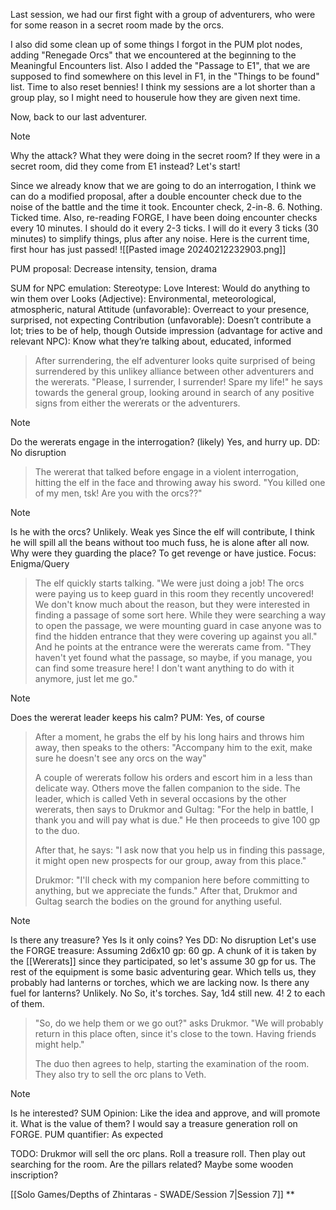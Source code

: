 
Last session, we had our first fight with a group of adventurers, who were for some reason in a secret room made by the orcs.

I also did some clean up of some things I forgot in the PUM plot nodes, adding "Renegade Orcs" that we encountered at the beginning to the Meaningful Encounters list.
Also I added the "Passage to E1", that we are supposed to find somewhere on this level in F1, in the "Things to be found" list.
Time to also reset bennies! I think my sessions are a lot shorter than a group play, so I might need to houserule how they are given next time.

Now, back to our last adventurer.

> [!NOTE]
> Why the attack?
> What they were doing in the secret room?
> If they were in a secret room, did they come from E1 instead?
> Let's start!
> 
> Since we already know that we are going to do an interrogation, I think we can do a modified proposal, after a double encounter check due to the noise of the battle and the time it took.
> Encounter check, 2-in-8. 6. Nothing. Ticked time.
> Also, re-reading FORGE, I have been doing encounter checks every 10 minutes. I should do it every 2-3 ticks. I will do it every 3 ticks (30 minutes) to simplify things, plus after any noise.
> Here is the current time, first hour has just passed!
> ![[Pasted image 20240212232903.png]]
> 
> PUM proposal: Decrease intensity, tension, drama
> 
> SUM for NPC emulation:
> Stereotype: Love Interest: Would do anything to win them over
> Looks (Adjective): Environmental, meteorological, atmospheric, natural
> Attitude (unfavorable): Overreact to your presence, surprised, not expecting
> Contribution (unfavorable): Doesn’t contribute a lot; tries to be of help, though
> Outside impression (advantage for active and relevant NPC): Know what they’re talking about, educated, informed

> After surrendering, the elf adventurer looks quite surprised of being surrendered by this unlikey alliance between other adventurers and the wererats.
> "Please, I surrender, I surrender! Spare my life!" he says towards the general group, looking around in search of any positive signs from either the wererats or the adventurers.

> [!NOTE]
> Do the wererats engage in the interrogation? (likely) Yes, and hurry up. DD: No disruption

> The wererat that talked before engage in a violent interrogation, hitting the elf in the face and throwing away his sword.
> "You killed one of my men, tsk! Are you with the orcs??"

> [!NOTE]
> Is he with the orcs? Unlikely. Weak yes
> Since the elf will contribute, I think he will spill all the beans without too much fuss, he is alone after all now.
> Why were they guarding the place? To get revenge or have justice. Focus: Enigma/Query

> The elf quickly starts talking.
> "We were just doing a job! The orcs were paying us to keep guard in this room they recently uncovered! 
> We don't know much about the reason, but they were interested in finding a passage of some sort here. While they were searching a way to open the passage, we were mounting guard in case anyone was to find the hidden entrance that they were covering up against you all." And he points at the entrance were the wererats came from.
> "They haven't yet found what the passage, so maybe, if you manage, you can find some treasure here! I don't want anything to do with it anymore, just let me go."

> [!NOTE]
> Does the wererat leader keeps his calm? PUM: Yes, of course
> 

> After a moment, he grabs the elf by his long hairs and throws him away, then speaks to the others: "Accompany him to the exit, make sure he doesn't see any orcs on the way"
> 
> A couple of wererats follow his orders and escort him in a less than delicate way.
> Others move the fallen companion to the side.
> The leader, which is called Veth in several occasions by the other wererats, then says to Drukmor and Gultag: "For the help in battle, I thank you and will pay what is due."
> He then proceeds to give 100 gp to the duo.
> 
> After that, he says: "I ask now that you help us in finding this passage, it might open new prospects for our group, away from this place."
> 
> Drukmor: "I'll check with my companion here before committing to anything, but we appreciate the funds."
> After that, Drukmor and Gultag search the bodies on the ground for anything useful.

> [!NOTE]
> Is there any treasure? Yes
> Is it only coins? Yes
> DD: No disruption
> Let's use the FORGE treasure: Assuming 2d6x10 gp: 60 gp.
> A chunk of it is taken by the [[Wererats]] since they participated, so let's assume 30 gp for us.
> The rest of the equipment is some basic adventuring gear.
> Which tells us, they probably had lanterns or torches, which we are lacking now.
> Is there any fuel for lanterns? Unlikely. No
> So, it's torches. Say, 1d4 still new. 4! 2 to each of them.
> 

> "So, do we help them or we go out?" asks Drukmor.
> "We will probably return in this place often, since it's close to the town. Having friends might help."
> 
> The duo then agrees to help, starting the examination of the room.
> They also try to sell the orc plans to Veth.
> 

> [!NOTE]
> 
> Is he interested? SUM Opinion: Like the idea and approve, and will promote it.
> What is the value of them? I would say a treasure generation roll on FORGE.
> PUM quantifier: As expected 



TODO:
Drukmor will sell the orc plans. Roll a treasure roll.
Then play out searching for the room. Are the pillars related? Maybe some wooden inscription?

[[Solo Games/Depths of Zhintaras - SWADE/Session 7|Session 7]]
**
